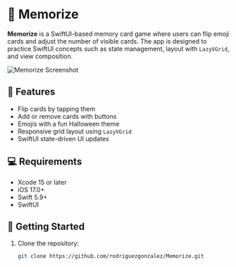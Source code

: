 # 🧠 Memorize

**Memorize** is a SwiftUI-based memory card game where users can flip emoji cards and adjust the number of visible cards. The app is designed to practice SwiftUI concepts such as state management, layout with `LazyVGrid`, and view composition.

![Memorize Screenshot](#) <!-- Need to add captures of my stuff later -->

## 📱 Features

- Flip cards by tapping them
- Add or remove cards with buttons
- Emojis with a fun Halloween theme
- Responsive grid layout using `LazyVGrid`
- SwiftUI state-driven UI updates

## 💻 Requirements

- Xcode 15 or later
- iOS 17.0+
- Swift 5.9+
- SwiftUI

## 🚀 Getting Started

1. Clone the repository:
   ```bash
   git clone https://github.com/rodriguezgonzalez/Memorize.git
